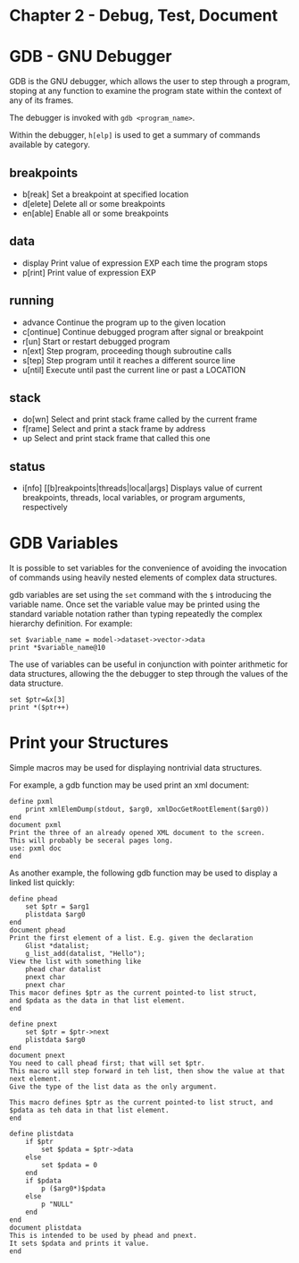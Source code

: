 # Chapter 2 - Debug, Test, Document

# GDB - GNU Debugger

GDB is the GNU debugger, which allows the user to step through a program, stoping
at any function to examine the program state within the context of any of its frames.

The debugger is invoked with `gdb <program_name>`.

Within the debugger, `h[elp]` is used to get a summary of commands available
by category.

## breakpoints

* b[reak]      Set a breakpoint at specified location
* d[elete]      Delete all or some breakpoints
* en[able]      Enable all or some breakpoints

## data

* display       Print value of expression EXP each time the program stops
* p[rint]       Print value of expression EXP

## running

* advance       Continue the program up to the given location
* c[ontinue]    Continue debugged program after signal or breakpoint
* r[un]         Start or restart debugged program
* n[ext]        Step program, proceeding though subroutine calls
* s[tep]        Step program until it reaches a different source line
* u[ntil]       Execute until past the current line or past a LOCATION

## stack

* do[wn]        Select and print stack frame called by the current frame
* f[rame]       Select and print a stack frame by address
* up            Select and print stack frame that called this one

## status

* i\[nfo\] [[b]reakpoints|threads|local|args]   Displays value of current breakpoints,
  threads, local variables, or program arguments, respectively

# GDB Variables

It is possible to set variables for the convenience of avoiding the invocation 
of commands using heavily nested elements of complex data structures.

gdb variables are set using the `set` command with the `$` introducing the variable
name.
Once set the variable value may be printed using the standard variable notation
rather than typing repeatedly the complex hierarchy definition.
For example:

    set $variable_name = model->dataset->vector->data
    print *$variable_name@10

The use of variables can be useful in conjunction with pointer arithmetic for 
data structures, allowing the the debugger to step through the values of the 
data structure.

    set $ptr=&x[3]
    print *($ptr++)

# Print your Structures

Simple macros may be used for displaying nontrivial data structures.

For example, a gdb function may be used print an xml document:

    define pxml
        print xmlElemDump(stdout, $arg0, xmlDocGetRootElement($arg0))
    end
    document pxml
    Print the three of an already opened XML document to the screen.
    This will probably be seceral pages long.
    use: pxml doc
    end

As another example, the following gdb function may be used to display a linked
list quickly:

    define phead
        set $ptr = $arg1
        plistdata $arg0
    end
    document phead
    Print the first element of a list. E.g. given the declaration
        Glist *datalist;
        g_list_add(datalist, "Hello");
    View the list with something like
        phead char datalist
        pnext char
        pnext char
    This macor defines $ptr as the current pointed-to list struct,
    and $pdata as the data in that list element.
    end

    define pnext
        set $ptr = $ptr->next
        plistdata $arg0
    end
    document pnext
    You need to call phead first; that will set $ptr.
    This macro will step forward in teh list, then show the value at that
    next element.
    Give the type of the list data as the only argument.

    This macro defines $ptr as the current pointed-to list struct, and 
    $pdata as teh data in that list element.
    end

    define plistdata
        if $ptr
            set $pdata = $ptr->data
        else
            set $pdata = 0
        end
        if $pdata
            p ($arg0*)$pdata
        else
            p "NULL"
        end
    end
    document plistdata
    This is intended to be used by phead and pnext.
    It sets $pdata and prints it value.
    end
